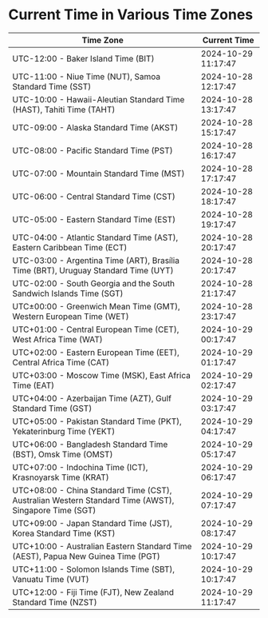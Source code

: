 # Current Time in Various Time Zones

| Time Zone | Current Time |
|-----------|--------------|
| UTC-12:00 - Baker Island Time (BIT) | 2024-10-29 11:17:47 |
| UTC-11:00 - Niue Time (NUT), Samoa Standard Time (SST) | 2024-10-28 12:17:47 |
| UTC-10:00 - Hawaii-Aleutian Standard Time (HAST), Tahiti Time (TAHT) | 2024-10-28 13:17:47 |
| UTC-09:00 - Alaska Standard Time (AKST) | 2024-10-28 15:17:47 |
| UTC-08:00 - Pacific Standard Time (PST) | 2024-10-28 16:17:47 |
| UTC-07:00 - Mountain Standard Time (MST) | 2024-10-28 17:17:47 |
| UTC-06:00 - Central Standard Time (CST) | 2024-10-28 18:17:47 |
| UTC-05:00 - Eastern Standard Time (EST) | 2024-10-28 19:17:47 |
| UTC-04:00 - Atlantic Standard Time (AST), Eastern Caribbean Time (ECT) | 2024-10-28 20:17:47 |
| UTC-03:00 - Argentina Time (ART), Brasília Time (BRT), Uruguay Standard Time (UYT) | 2024-10-28 20:17:47 |
| UTC-02:00 - South Georgia and the South Sandwich Islands Time (SGT) | 2024-10-28 21:17:47 |
| UTC±00:00 - Greenwich Mean Time (GMT), Western European Time (WET) | 2024-10-28 23:17:47 |
| UTC+01:00 - Central European Time (CET), West Africa Time (WAT) | 2024-10-29 00:17:47 |
| UTC+02:00 - Eastern European Time (EET), Central Africa Time (CAT) | 2024-10-29 01:17:47 |
| UTC+03:00 - Moscow Time (MSK), East Africa Time (EAT) | 2024-10-29 02:17:47 |
| UTC+04:00 - Azerbaijan Time (AZT), Gulf Standard Time (GST) | 2024-10-29 03:17:47 |
| UTC+05:00 - Pakistan Standard Time (PKT), Yekaterinburg Time (YEKT) | 2024-10-29 04:17:47 |
| UTC+06:00 - Bangladesh Standard Time (BST), Omsk Time (OMST) | 2024-10-29 05:17:47 |
| UTC+07:00 - Indochina Time (ICT), Krasnoyarsk Time (KRAT) | 2024-10-29 06:17:47 |
| UTC+08:00 - China Standard Time (CST), Australian Western Standard Time (AWST), Singapore Time (SGT) | 2024-10-29 07:17:47 |
| UTC+09:00 - Japan Standard Time (JST), Korea Standard Time (KST) | 2024-10-29 08:17:47 |
| UTC+10:00 - Australian Eastern Standard Time (AEST), Papua New Guinea Time (PGT) | 2024-10-29 10:17:47 |
| UTC+11:00 - Solomon Islands Time (SBT), Vanuatu Time (VUT) | 2024-10-29 10:17:47 |
| UTC+12:00 - Fiji Time (FJT), New Zealand Standard Time (NZST) | 2024-10-29 11:17:47 |
